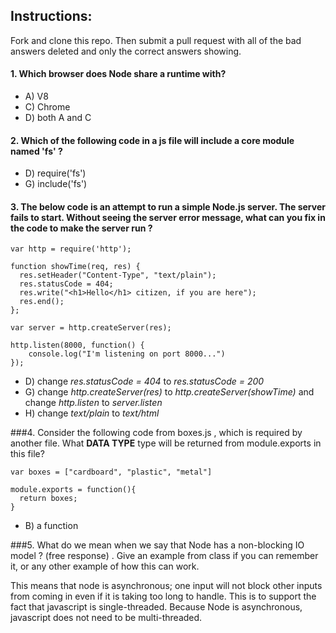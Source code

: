 ## Instructions:
Fork and clone this repo.  Then submit a pull request with all of the bad answers deleted and only the correct answers showing.

#### 1.  Which browser does Node share a runtime with?
* A) V8
* C) Chrome
* D) both A and C


#### 2.  Which of the following code in a js file will include a core module named 'fs' ?   

* D) require('fs')
* G) include('fs')

#### 3.  The below code is an attempt to run a simple Node.js server. The server fails to start. Without seeing the server error message, what can you fix in the code to make the server run ?

```
var http = require('http');

function showTime(req, res) {
  res.setHeader("Content-Type", "text/plain");
  res.statusCode = 404;
  res.write("<h1>Hello</h1> citizen, if you are here");
  res.end();
};

var server = http.createServer(res);

http.listen(8000, function() {
	console.log("I'm listening on port 8000...")
});

```

* D) change *res.statusCode = 404*  to *res.statusCode = 200*
* G) change *http.createServer(res)* to  *http.createServer(showTime)* and change *http.listen* to *server.listen*
* H) change *text/plain* to *text/html*

###4. Consider the following code from boxes.js , which is required by another file.  What **DATA TYPE** type will be returned from module.exports in this file?
```
var boxes = ["cardboard", "plastic", "metal"]

module.exports = function(){
  return boxes;
}

```

* B) a function



###5. What do we mean when we say that Node has a non-blocking IO model ?  (free response) . Give an example from class if you can remember it, or any other example of how this can work.

This means that node is asynchronous;  one input will not block other inputs from coming in even if it is taking too long to handle.  This is to support the fact that javascript is single-threaded.  Because Node is asynchronous, javascript does not need to be multi-threaded.
